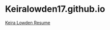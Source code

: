 # Keiralowden17.github.io

[Keira Lowden Resume ](https://github.com/user-attachments/files/16196324/Keira.Lowden.Resume.pdf)
